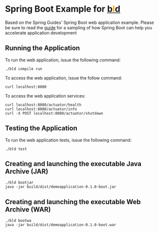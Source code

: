 # Spring Boot Example for [b<span style="color:orange">l</span>d](https://rife2.com/bld)

Based on the Spring Guides' Spring Boot web application example. Please be sure to read the
[guide](https://spring.io/guides/gs/spring-boot/) for a sampling of how Spring Boot can help
you accelerate application development 

## Running the Application

To run the web application, issue the following command:

```
./bld compile run
```

To access the web application, issue the follow command:

```
curl localhost:8080
```

To access the web application services:

```
curl localhost:8080/actuator/health
curl localhost:8080/actuator/info
curl -X POST localhost:8080/actuator/shutdown
```

## Testing the Application

To run the web application tests, issue the following command:

```
./bld test
```

## Creating and launching the executable Java Archive (JAR)

```
./bld bootjar
java -jar build/dist/demoapplication-0.1.0-boot.jar
```

## Creating and launching the executable Web Archive (WAR)

```
./bld bootwa
java -jar build/dist/demoapplication-0.1.0-boot.war
```
